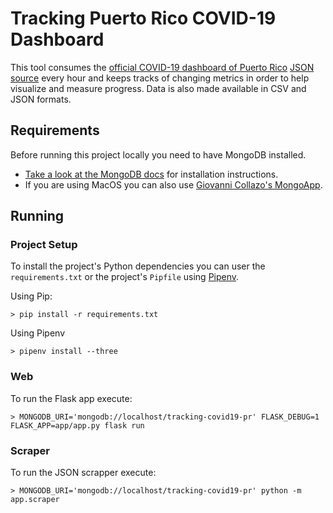 # Tracking Puerto Rico COVID-19 Dashboard

This tool consumes the [official COVID-19 dashboard of Puerto Rico](https://bioseguridad.maps.arcgis.com/apps/opsdashboard/index.html#/3bfb64c9a91944bc8c41edd8ff27e6df) [JSON source](https://services5.arcgis.com/klquQoHA0q9zjblu/arcgis/rest/services/Datos_Totales/FeatureServer/0/query?f=json&where=1%3D1&returnGeometry=false&spatialRel=esriSpatialRelIntersects&outFields=*&outSR=102100&resultOffset=0&resultRecordCount=50&cacheHint=true) every hour and keeps tracks of changing metrics in order to help visualize and measure progress. Data is also made available in CSV and JSON formats.

## Requirements

Before running this project locally you need to have MongoDB installed.

- [Take a look at the MongoDB docs](https://docs.mongodb.com/manual/installation/) for installation instructions.
- If you are using MacOS you can also use [Giovanni Collazo's MongoApp](https://gcollazo.github.io/mongodbapp/).

## Running

### Project Setup

To install the project's Python dependencies you can user the `requirements.txt` or the project's `Pipfile` using [Pipenv](https://pipenv.pypa.io/en/latest/).

Using Pip:

```shell
> pip install -r requirements.txt
```

Using Pipenv

```shell
> pipenv install --three
```

### Web

To run the Flask app execute:

```shell
> MONGODB_URI='mongodb://localhost/tracking-covid19-pr' FLASK_DEBUG=1 FLASK_APP=app/app.py flask run
```

### Scraper

To run the JSON scrapper execute:

```shell
> MONGODB_URI='mongodb://localhost/tracking-covid19-pr' python -m app.scraper
```
